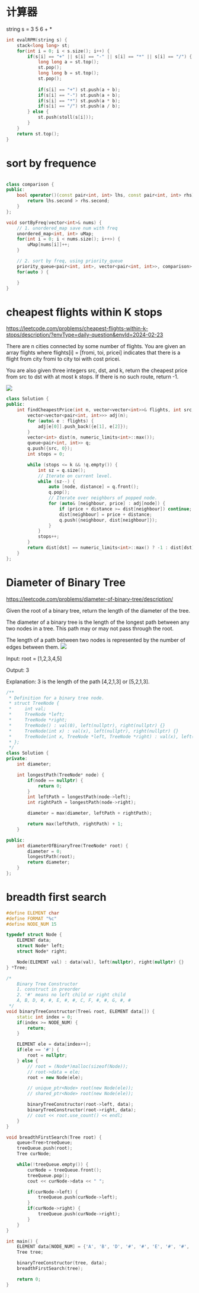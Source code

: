 

# 计算器

string s = 3 5 6 + *

```c++
int evalRPM(string s) {
    stack<long long> st;
    for(int i = 0; i < s.size(); i++) {
        if(s[i] == "+" || s[i] == "-" || s[i] == "*" || s[i] == "/") {
            long long a = st.top();
            st.pop();
            long long b = st.top();
            st.pop();
      
            if(s[i] == "+") st.push(a + b);
            if(s[i] == "-") st.push(a + b);
            if(s[i] == "*") st.push(a * b);
            if(s[i] == "/") st.push(a / b);
        } else {
            st.push(stoll(s[i]));
        }
    }
    return st.top();
}
```

# sort by frequence

```c++

class comparison {
public:
    bool operator()(const pair<int, int> lhs, const pair<int, int> rhs) {
        return lhs.second > rhs.second;
    }
};

void sortByFreq(vector<int>& nums) {
    // 1. unordered_map save num with freq
    unordered_map<int, int> uMap;
    for(int i = 0; i < nums.size(); i++>) {
        uMap[nums[i]]++;
    }

    // 2. sort by freq, using priority_queue
    priority_queue<pair<int, int>, vector<pair<int, int>>, comparison> pq;
    for(auto ) {

    }
}
```

# cheapest flights within K stops
https://leetcode.com/problems/cheapest-flights-within-k-stops/description/?envType=daily-question&envId=2024-02-23

There are n cities connected by some number of flights. You are given an array flights where flights[i] = [fromi, toi, pricei] indicates that there is a flight from city fromi to city toi with cost pricei.

You are also given three integers src, dst, and k, return the cheapest price from src to dst with at most k stops. If there is no such route, return -1.

<image src = "pic/cheapest-flights-within-k-stops-3drawio.png" />

```c++
class Solution {
public:
    int findCheapestPrice(int n, vector<vector<int>>& flights, int src, int dst, int k) {
        vector<vector<pair<int, int>>> adj(n);
        for (auto& e : flights) {
            adj[e[0]].push_back({e[1], e[2]});
        }
        vector<int> dist(n, numeric_limits<int>::max());
        queue<pair<int, int>> q;
        q.push({src, 0});
        int stops = 0;

        while (stops <= k && !q.empty()) {
            int sz = q.size();
            // Iterate on current level.
            while (sz--) {
                auto [node, distance] = q.front();
                q.pop();
                // Iterate over neighbors of popped node.
                for (auto& [neighbour, price] : adj[node]) {
                    if (price + distance >= dist[neighbour]) continue;
                    dist[neighbour] = price + distance;
                    q.push({neighbour, dist[neighbour]});
                }
            }
            stops++;
        }
        return dist[dst] == numeric_limits<int>::max() ? -1 : dist[dst];
    }
};
```

# Diameter of Binary Tree
https://leetcode.com/problems/diameter-of-binary-tree/description/

Given the root of a binary tree, return the length of the diameter of the tree.

The diameter of a binary tree is the length of the longest path between any two nodes in a tree. This path may or may not pass through the root.

The length of a path between two nodes is represented by the number of edges between them.
<image src = "pic/diamtree.jpg" />

Input: root = [1,2,3,4,5]

Output: 3

Explanation: 3 is the length of the path [4,2,1,3] or [5,2,1,3].

``` c++
/**
 * Definition for a binary tree node.
 * struct TreeNode {
 *     int val;
 *     TreeNode *left;
 *     TreeNode *right;
 *     TreeNode() : val(0), left(nullptr), right(nullptr) {}
 *     TreeNode(int x) : val(x), left(nullptr), right(nullptr) {}
 *     TreeNode(int x, TreeNode *left, TreeNode *right) : val(x), left(left), right(right) {}
 * };
 */
class Solution {
private:
    int diameter;

    int longestPath(TreeNode* node) {
        if(node == nullptr) {
            return 0;
        }
        int leftPath = longestPath(node->left);
        int rightPath = longestPath(node->right);

        diameter = max(diameter, leftPath + rightPath);

        return max(leftPath, rightPath) + 1;
    }

public:
    int diameterOfBinaryTree(TreeNode* root) {
        diameter = 0;
        longestPath(root);
        return diameter;
    }
};
```

# breadth first search
``` c++
#define ELEMENT char
#define FORMAT "%c"
#define NODE_NUM 15

typedef struct Node {
    ELEMENT data;
    struct Node* left;
    struct Node* right;

    Node(ELEMENT val) : data(val), left(nullptr), right(nullptr) {}
} *Tree;

/* 
    Binary Tree Constructor
    1. construct in preorder
    2. '#' means no left child or right child
    A, B, D, #, #, E, #, #, C, F, #, #, G, #, #
 */
void binaryTreeConstructor(Tree& root, ELEMENT data[]) {
    static int index = 0;
    if(index >= NODE_NUM) {
        return;
    }

    ELEMENT ele = data[index++];
    if(ele == '#') {
        root = nullptr;
    } else {
        // root = (Node*)malloc(sizeof(Node));
        // root->data = ele;
        root = new Node(ele);

        // unique_ptr<Node> root(new Node(ele));
        // shared_ptr<Node> root(new Node(ele));

        binaryTreeConstructor(root->left, data);
        binaryTreeConstructor(root->right, data);
        // cout << root.use_count() << endl;
    }
}

void breadthFirstSearch(Tree root) {
    queue<Tree>treeQueue;
    treeQueue.push(root);
    Tree curNode;

    while(!treeQueue.empty()) {
        curNode = treeQueue.front();
        treeQueue.pop();
        cout << curNode->data << " ";

        if(curNode->left) {
            treeQueue.push(curNode->left);
        }
        if(curNode->right) {
            treeQueue.push(curNode->right);
        }
    }
}

int main() {
    ELEMENT data[NODE_NUM] = {'A', 'B', 'D', '#', '#', 'E', '#', '#', 'C', 'F','#', '#', 'G', '#', '#'};
    Tree tree;

    binaryTreeConstructor(tree, data);
    breadthFirstSearch(tree);

    return 0;
}
```